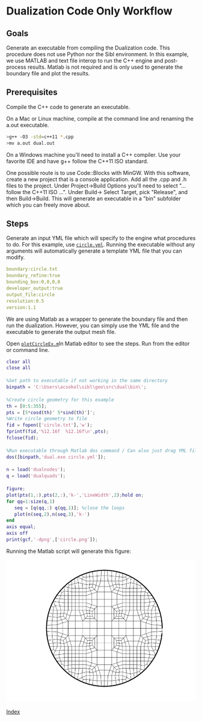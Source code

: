 # Dualization Code Only Workflow

## Goals

Generate an executable from compiling the Dualization code. This procedure does not use Python nor the Sibl environment. In this example, we use MATLAB and text file interop to run the C++ engine and post-process results. Matlab is not required and is only used to generate the boundary file and plot the results.

## Prerequisites

Compile the C++ code to generate an executable. 

On a Mac or Linux machine, compile at the command line and renaming the a.out executable.
```bash 
>g++ -O3 -std=c++11 *.cpp
>mv a.out dual.out
```  

On a Windows machine you'll need to install a C++ compiler. Use your favorite IDE and have g++ follow the C++11 ISO standard. 

One possible route is to use Code::Blocks with MinGW. With this software, create a new project that is a console application. Add all the .cpp and .h files to the project. Under Project->Build Options you'll need to select "... follow the C++11 ISO ...". Under Build-> Select Target, pick "Release", and then Build->Build. This will generate an executable in a "bin" subfolder which you can freely move about.

## Steps

Generate an input YML file which will specify to the engine what procedures to do. For this example, use [`circle.yml`](circle.yml). Running the executable without any arguments will automatically generate a template YML file that you can modify.

```yml
boundary:circle.txt
boundary_refine:true
bounding_box:0,0,0,0
developer_output:true
output_file:circle
resolution:0.5
version:1.1
```

We are using Matlab as a wrapper to generate the boundary file and then run the dualization. However, you can simply use the YML file and the executable to generate the output mesh file.

Open [`plotCircleEx.m`](plotCircleEx.m)In Matlab editor to see the steps. Run from the editor or command line.

```Matlab
clear all
close all

%Set path to executable if not working in the same directory
binpath = 'C:\Users\acsokol\sibl\geo\src\dual\bin\';

%Create circle geometry for this example
th = [0:5:355];
pts = [5*cosd(th)' 5*sind(th)']';
%Write circle geometry to file
fid = fopen(['circle.txt'],'w');
fprintf(fid,'%12.16f  %12.16f\n',pts);
fclose(fid);

%Run executable through Matlab dos command / Can also just drag YML file onto executable or run from command prompt
dos([binpath,'dual.exe circle.yml']);

n = load('dualnodes');
q = load('dualquads');

figure;
plot(pts(1,:),pts(2,:),'k-','LineWidth',2);hold on;
for qq=1:size(q,1)
   seq = [q(qq,:) q(qq,1)]; %close the loops
   plot(n(seq,2),n(seq,3),'k-')
end
axis equal;
axis off
print(gcf,'-dpng',['circle.png']);
```

Running the Matlab script will generate this figure:

![circle_boundary](fig/circle.png)

[Index](README.md)
